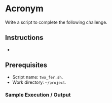 # Acronym

Write a script to complete the following challenge.

## Instructions

- 

## Prerequisites

- Script name: `two_fer.sh`.
- Work directory: `~/project`.

### Sample Execution / Output
